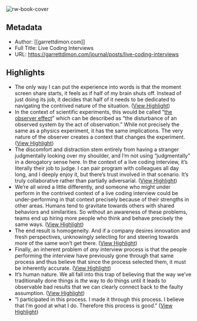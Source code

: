 ![rw-book-cover](https://readwise-assets.s3.amazonaws.com/static/images/article0.00998d930354.png)

## Metadata
- Author: [[garrettdimon.com]]
- Full Title: Live Coding Interviews
- URL: https://garrettdimon.com/journal/posts/live-coding-interviews

## Highlights
- The only way I can put the experience into words is that the moment screen share starts, it feels as if half of my brain shuts off. Instead of just doing its job, it decides that half of it needs to be dedicated to navigating the contrived nature of the situation. ([View Highlight](https://read.readwise.io/read/01h2n2vby12p0n9hrk7hyb6nk2))
- In the context of scientific experiments, this would be called “[the observer effect](https://en.wikipedia.org/wiki/Observer_effect_(physics))” which can be described as “the disturbance of an observed system by the act of observation.” While not precisely the same as a physics experiment, it has the same implications. The very nature of the observer creates a context that changes the experiment. ([View Highlight](https://read.readwise.io/read/01h2n2v3e27av5zmbvfyawkmd1))
- The discomfort and distraction stem entirely from having a stranger judgmentally looking over my shoulder, and I’m not using “judgmentally” in a derogatory sense here. In the context of a live coding interview, it’s literally their job to judge. I can pair program with colleagues all day long, and I deeply enjoy it, but there’s trust involved in that scenario. It’s truly collaborative rather than partially adversarial. ([View Highlight](https://read.readwise.io/read/01h2n2z2bj9eq23npwscdr4nmf))
- We’re all wired a little differently, and someone who might under perform in the contrived context of a live coding interview could be under-performing in that context precisely because of their strengths in other areas. Humans tend to gravitate towards others with shared behaviors and similarities. So without an awareness of these problems, teams end up hiring more people who think and behave precisely the same ways. ([View Highlight](https://read.readwise.io/read/01h2n36ccj9fs18y88vn58b67v))
- The end result is homogeneity. And if a company desires innovation and fresh perspectives, unknowingly selecting for and steering towards more of the same won’t get there. ([View Highlight](https://read.readwise.io/read/01h2n36j6sx5aqwggybgehaaz9))
- Finally, an inherent problem of *any* interview process is that the people performing the interview have previously gone through that same process and thus believe that since the process selected them, it must be inherently accurate. ([View Highlight](https://read.readwise.io/read/01h2n6hm7fxmtk555erqtfgtz3))
- It’s human nature. We all fall into this trap of believing that the way we’ve traditionally done things is *the* way to do things until it leads to observable bad results that we can clearly connect back to the faulty assumption. ([View Highlight](https://read.readwise.io/read/01h2n6hhpvxs9c9r64tw0z4yd2))
- “I participated in this process. I made it through this process. I believe that I’m good at what I do. Therefore this process is good.” ([View Highlight](https://read.readwise.io/read/01h2n6hnx8y6h6t0dftbpa3vvm))
